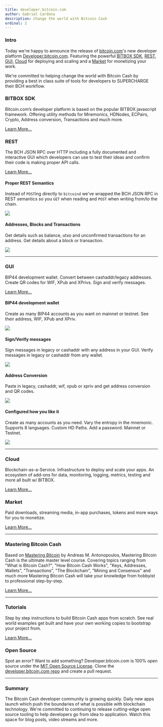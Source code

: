 ```yaml
---
title: developer.bitcoin.com
author: Gabriel Cardona
description: Change the world with Bitcoin Cash
ordinal: 2
---
```


### Intro

Today we're happy to announce the release of [bitcoin.com](https://www.bitcoin.com/)'s new developer platform [Developer.bitcoin.com](https://developer.bitcoin.com/). Featuring the powerful [BITBOX SDK](/bitbox), [REST](/rest), [GUI](/gui), [Cloud](/cloud) for deploying and scaling and a [Market](/market) for monetizing your work.

We're committed to helping change the world with Bitcoin Cash by providing a best in class suite of tools for developers to SUPERCHARGE their BCH workflow.

### BITBOX SDK

Bitcoin.com’s developer platform is based on the popular BITBOX javascript framework. Offering utility methods for Mnemonics, HDNodes, ECPairs, Crypto, Address conversion, Transactions and much more.

[Learn More...](/bitbox)

### REST

The BCH JSON RPC over HTTP including a fully documented and interactive GUI which developers can use to test their ideas and confirm their code is making proper API calls.

[Learn More...](/rest)

#### Proper REST Semantics

Instead of `POST`ing directly to `bitcoind` we've wrapped the BCH JSON RPC in REST semantics so you `GET` when reading and `POST` when writing from/to the chain.

![](/images/rest-1.png)

#### Addresses, Blocks and Transactions

Get details such as balance, utxo and unconfirmed transactions for an address. Get details about a block or transaction.

![](/images/rest-2.png)

---

### GUI

BIP44 development wallet. Convert between cashaddr/legacy addresses. Create QR codes for WIF, XPub and XPrivs. Sign and verify messages.

[Learn More...](/gui)

#### BIP44 development wallet

Create as many BIP44 accounts as you want on mainnet or testnet. See their address, WIF, XPub and XPriv.

![](/images/gui1.png)

#### Sign/Verify messages

Sign messages in legacy or cashaddr with any address in your GUI. Verify messages in legacy or cashaddr from any wallet.

![](/images/gui3.png)

#### Address Conversion

Paste in legacy, cashaddr, wif, xpub or xpriv and get address conversion and QR codes.

![](/images/gui2.png)

#### Configured how you like it

Create as many accounts as you need. Vary the entropy in the mnemonic. Supports 8 languages. Custom HD Paths. Add a password. Mainnet or Testnet.

![](/images/gui4.png)

---

### Cloud

Blockchain-as-a-Service. Infrastructure to deploy and scale your apps. An ecosystem of add-ons for data, monitoring, logging, metrics, testing and more all built w/ BITBOX.

[Learn More...](/cloud)

### Market

Paid downloads, streaming media, in-app purchases, tokens and more ways for you to monetize.

[Learn More...](/market)

---

### Mastering Bitcoin Cash

Based on [Mastering Bitcoin](https://github.com/bitcoinbook/bitcoinbook) by Andreas M. Antonopoulos, Mastering Bitcoin Cash is the ultimate master level course. Covering topics ranging from "What is Bitcoin Cash?", "How Bitcoin Cash Works", "Keys, Addresses, Wallets", "Transactions", "The Blockchain", "Mining and Consensus" and much more Mastering Bitcoin Cash will take your knowledge from hobbyist to professional step-by-step.

[Learn More...](/mastering-bitcoin-cash)

---

### Tutorials

Step by step instructions to build Bitcoin Cash apps from scratch. See real world examples get built and have your own working copies to bootstrap your project from.

[Learn More...](/tutorials)

### Open Source

Spot an error? Want to add something? Developer.bitcoin.com is 100% open source under the [MIT Open Source License](https://opensource.org/licenses/MIT). Clone the [developer.bitcoin.com repo](https://github.com/Bitcoin-com/developer.bitcoin.com) and create a pull request.

---

### Summary

The Bitcoin Cash developer community is growing quickly. Daily new apps launch which push the boundaries of what is possible with blockchain technology. We're committed to continuing to release cutting-edge open source tooling to help developers go from idea to application. Watch this space for blog posts, video streams and more.
